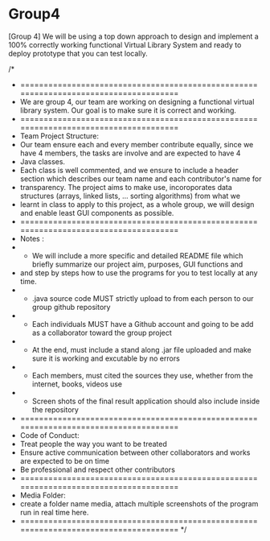 # Group4
[Group 4] We will be using a top down approach to design and implement a 100% correctly working functional Virtual Library System and ready to deploy prototype that you can test locally.

/*
 * =====================================================================================
 * We are group 4, our team are working on designing a functional
   virtual library system. Our goal is to make sure it is correct
   and working.
 * =====================================================================================
 * Team Project Structure: 
 * Our team ensure each and every member contribute equally, since we have 4 members, the tasks are involve and are expected to have 4
 * Java classes. 
 * Each class is well commented, and we ensure to include a header section which describes our team name and each contributor's name for
 * transparency. The project aims to make use, incoroporates data structures (arrays, linked lists, ... sorting algorithms) from what we 
 * learnt in class to apply to this project, as a whole group, we will design and enable least GUI components as possible. 
 * =====================================================================================
 * Notes : 
 * + We will include a more specific and detailed README file which briefly summarize our project aim, purposes, GUI functions and 
 * and step by steps how to use the programs for you to test locally at any time.
 * + .java source code MUST strictly upload to from each person to our group github repository
 * + Each individuals MUST  have a Github account and going to be add as a collaborator toward the group project
 * + At the end, must include a stand along .jar file uploaded and make sure it is working and excutable by no errors
 * + Each members, must cited the sources they use, whether from the internet, books, videos use  
 * + Screen shots of the final result application should also include inside the repository 
 * =====================================================================================
 * Code of Conduct: 
 * Treat people the way you want to be treated
 * Ensure active communication between other collaborators and works are expected to be on time 
 * Be professional and respect other contributors
 * =====================================================================================
 * Media Folder:
 * create a folder name media, attach multiple screenshots of the program run in real time here.
 * =====================================================================================
 */
